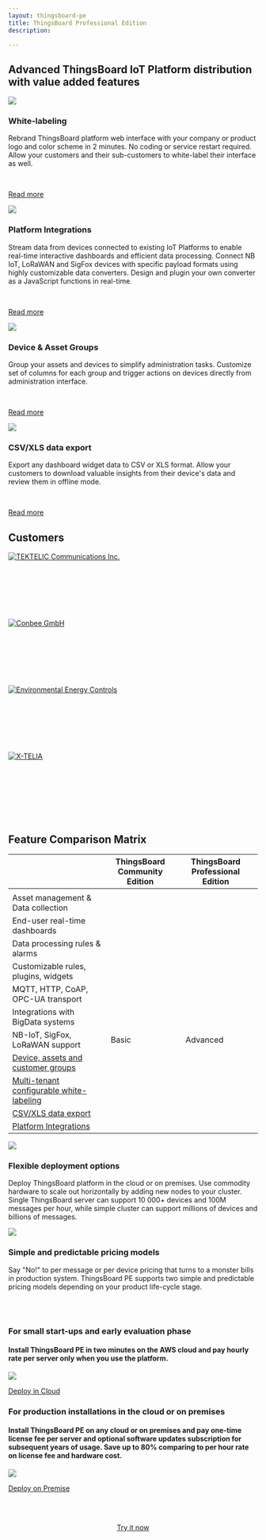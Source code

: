 ```yaml
---
layout: thingsboard-pe
title: ThingsBoard Professional Edition
description: 

---
```


## Advanced ThingsBoard IoT Platform distribution with value added features

<section class="oceanNodes pe-features">
    <main>
        <div class="image-wrapper"><img src="/images/pe/white-labeling.svg"></div>
        <div class="content">
            <h3>White-labeling</h3>
            <p>Rebrand ThingsBoard platform web interface with your company or product logo and color scheme in 2 minutes. No coding or service restart required.  
            Allow your customers and their sub-customers to white-label their interface as well.</p>
            <br/>
            <p><a href="/docs/user-guide/white-labeling/" class="button">Read more</a></p>
        </div>
    </main>
    <main>
        <div class="image-wrapper"><img src="/images/pe/platform-integrations.svg"></div>
        <div class="content">
            <h3>Platform Integrations</h3>
            <p>Stream data from devices connected to existing IoT Platforms to enable real-time interactive dashboards and efficient data processing.
            Connect NB IoT, LoRaWAN and SigFox devices with specific payload formats using highly customizable data converters. Design and plugin your own converter as a JavaScript functions in real-time.</p>
            <br/>
            <p><a href="/docs/user-guide/integrations/" class="button">Read more</a></p>
        </div>
    </main>
    <main>
        <div class="image-wrapper"><img src="/images/pe/device-asset-groups.svg"></div>
        <div class="content">
            <h3>Device & Asset Groups</h3>
            <p>Group your assets and devices to simplify administration tasks. Customize set of columns for each group and trigger actions on devices directly from administration interface.</p>
            <br/>
            <p><a href="/docs/user-guide/groups/" class="button">Read more</a></p>
        </div>
    </main>
    <main>
        <div class="image-wrapper"><img src="/images/pe/csv-xls-data-export.svg"></div>
        <div class="content">
            <h3>CSV/XLS data export</h3>
            <p>Export any dashboard widget data to CSV or XLS format. Allow your customers to download valuable insights from their device's data and review them in offline mode.</p>
            <br/>
            <p><a href="/docs/user-guide/csv-xls-data-export/" class="button">Read more</a></p>
        </div>
    </main>
</section>

## Customers

<section id="pe-customers">
    <main class="customers-container">
		<div class="customer-block">
			<a href="/industries/telecom#tektelic">
				<span>
					<div class="customer-logo" style="height:134px">
						<img width="" src="/images/customers/tektelic.png" alt="TEKTELIC Communications Inc.">
					 </div>
				</span>
			</a>
		</div>
		<div class="customer-block">
			<a href="/industries/smart-city#conbee">
				<span>
					<div class="customer-logo" style="height:134px">
						<img width="" src="/images/customers/conbee.svg" alt="Conbee GmbH">
					 </div>
				</span>
			</a>
		</div>
        <div class="customer-block">
            <a href="/industries/smart-energy#environmental-energy-controls">
                <span>
                    <div class="customer-logo" style="height:134px">
                        <img width="" src="/images/customers/e2c.png" alt="Environmental Energy Controls">
                     </div>
                </span>
            </a>
        </div>
        <div class="customer-block">
            <a href="/industries/smart-city#x-telia">
                <span>
                    <div class="customer-logo" style="height:134px">
                        <img width="" src="/images/customers/x-telia.png" alt="X-TELIA">
                     </div>
                </span>
            </a>
        </div>
    </main>
</section>    

## Feature Comparison Matrix

<div id="feature-comparison">
    <table>
        <thead>
            <tr>
                <th></th>
                <th><div class="product-header">ThingsBoard<br/>Community Edition</div></th>
                <th></th>
                <th><div class="product-header">ThingsBoard<br/>Professional Edition</div></th>
                <th></th>
            </tr>
        </thead>
        <tbody>
            <tr>
                <td></td>
                <td></td>
                <td></td>
                <td></td>
                <td></td>
            </tr>
            <tr>
                <td>Asset management & Data collection</td>
                <td class="checked"></td>
                <td></td>
                <td class="checked"></td>
                <td></td>
            </tr>
            <tr>
                <td>End-user real-time dashboards</td>
                <td class="checked"></td>
                <td></td>
                <td class="checked"></td>
                <td></td>
            </tr>
            <tr>
                <td>Data processing rules & alarms</td>
                <td class="checked"></td>
                <td></td>
                <td class="checked"></td>
                <td></td>
            </tr>
            <tr>
                <td>Customizable rules, plugins, widgets</td>
                <td class="checked"></td>
                <td></td>
                <td class="checked"></td>
                <td></td>
            </tr>
            <tr>
                <td>MQTT, HTTP, CoAP, OPC-UA transport</td>
                <td class="checked"></td>
                <td></td>
                <td class="checked"></td>
                <td></td>
            </tr>
            <tr>
                <td>Integrations with BigData systems</td>
                <td class="checked"></td>
                <td></td>
                <td class="checked"></td>
                <td></td>
            </tr>
            <tr>
                <td>NB-IoT, SigFox, LoRaWAN support</td>
                <td>Basic</td>
                <td></td>
                <td>Advanced</td>
                <td></td>
            </tr>
            <tr>
                <td><a class="feature-link" href="/docs/user-guide/groups/">Device, assets and customer <span class="info">groups</span></a></td>
                <td class="unchecked"></td>
                <td></td>
                <td class="checked"></td>
                <td></td>
            </tr>
            <tr>
                <td><a class="feature-link" href="/docs/user-guide/white-labeling/">Multi-tenant configurable <span class="info">white-labeling</span></a></td>
                <td class="unchecked"></td>
                <td></td>
                <td class="checked"></td>
                <td></td>
            </tr>
            <tr>
                <td><a class="feature-link" href="/docs/user-guide/csv-xls-data-export/">CSV/XLS data <span class="info">export</span></a></td>
                <td class="unchecked"></td>
                <td></td>
                <td class="checked"></td>
                <td></td>
            </tr>
            <tr>
                <td><a class="feature-link" href="/docs/user-guide/integrations/">Platform <span class="info">Integrations</span></a></td>
                <td class="unchecked"></td>
                <td></td>
                <td class="checked"></td>
                <td></td>
            </tr>
        </tbody>
    </table>            
</div>

<section class="oceanNodes pe-features">
    <main>
        <div class="image-wrapper"><img src="/images/pe/cloud-providers.svg"></div>
        <div class="content">
            <h3>Flexible deployment options</h3>
            <p>Deploy ThingsBoard platform in the cloud or on premises. Use commodity hardware to scale out horizontally by adding new nodes to your cluster.  
            Single ThingsBoard server can support 10 000+ devices and 100M messages per hour, while simple cluster can support millions of devices and billions of messages.</p>
        </div>
    </main>
    <main>
        <div class="image-wrapper"><img src="/images/pe/pricing-options.svg"></div>
        <div class="content">
            <h3>Simple and predictable pricing models</h3>
            <p>Say "No!" to per message or per device pricing that turns to a monster bills in production system.
            ThingsBoard PE supports two simple and predictable pricing models depending on your product life-cycle stage.</p>
        </div>
    </main>
</section>
<br/>
<br/>
<section id="pricing-models-cards">
    <main id="cloud-pricing">
		<div class="content">
			<div class="content-block pb-0x">
				<h3 class="content-title">For small start-ups and early evaluation phase</h3>
			</div>
			<div class="content-block pb-0x">
				<h4>Install ThingsBoard PE in two minutes on the AWS cloud and pay hourly rate per server only when you use the platform.</h4>
			</div>
			<div style="flex: 1;"></div>
			<div class="content-block">
			    <div class="pricing-image-wrapper">
			        <img src="/images/pe/aws-marketplace.svg">
			    </div>
			</div>
			<div class="center content-block">
				<p><a href="/products/thingsboard-pe/install/?deploy=cloud" class="button">Deploy in Cloud</a></p>
			</div>
        </div>
    </main>
    <main id="on-premise-pricing">
		<div class="content">
			<div class="content-block pb-0x">
				<h3 class="content-title">For production installations in the cloud or on premises </h3>
			</div>
			<div class="content-block pb-0x">
				<h4>Install ThingsBoard PE on any cloud or on premises and pay one-time license fee per server and optional software updates subscription for subsequent years of usage. Save up to 80% comparing to per hour rate on license fee and hardware cost.</h4>
			</div>
			<div style="flex: 1;"></div>
			<div class="content-block">
			    <div class="pricing-image-wrapper">
			        <img src="/images/pe/premise-deployment.svg">
			    </div>
			</div>
			<div class="center content-block">
				<p><a href="/products/thingsboard-pe/install/?deploy=premise" class="button">Deploy on Premise</a></p>
			</div>
        </div>
    </main>
</section>

<br/>
<br/>

<p align="center">
    <a href="/products/thingsboard-pe/install/" class="button try-pe">Try it now</a>
</p>

<br/>
<br/>